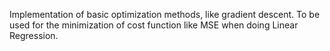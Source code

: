 Implementation of basic optimization methods, like gradient descent. To be used for the minimization of cost function like MSE when doing Linear Regression.


